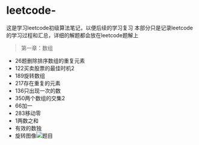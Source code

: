 # leetcode-
这是学习leetcode初级算法笔记，以便后续的学习复习
本部分只是记录leetcode的学习过程和汇总，详细的解题都会放在leetcode题解上
>第一章：数组
- 26题删除排序数组的重复元素
- 122买卖股票的最佳时机2
- 189旋转数组
- 217存在重复的元素
- 136只出现一次的数
- 350两个数组的交集2
- 66加一
- 283移动零
- 1两数之和
- 有效的数独
- 旋转图像![题目](https://leetcode-cn.com/problems/rotate-image/solution/48xuan-zhuan-tu-xiang-by-wulin-v/)

